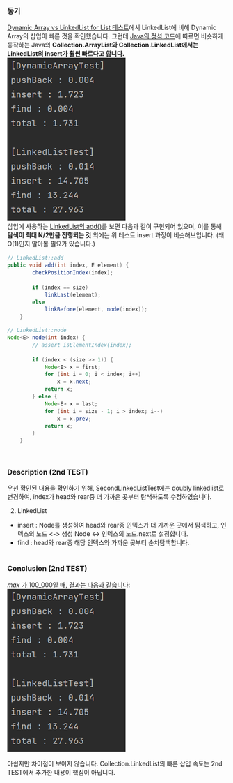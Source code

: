 ### 동기
[Dynamic Array vs LinkedList for List 테스트](https://github.com/pythaac/Performance_Test/tree/main/Dynamic_Array_vs_LinkedList_for_List)에서 LinkedList에 비해 Dynamic Array의 
삽입이 빠른 것을 확인했습니다. 그런데 [Java의 정석 코드](https://github.com/pythaac/Performance_Test/blob/main/Dynamic_Array_vs_LinkedList_for_List_2/src/com/company/IssueTest.java)에 따르면 비슷하게 동작하는 Java의 **Collection.ArrayList와 Collection.LinkedList에서는 LinkedList의 insert가 훨씬 빠르다고 합니다.**  
![second](./image/second.PNG)  
삽입에 사용하는 [LinkedList의 add()](https://docs.oracle.com/javase/7/docs/api/java/util/LinkedList.html#add(int,%20E))를 보면 다음과 같이 구현되어 있으며,
이를 통해 __탐색이 최대 N/2만큼 진행되는 것__ 외에는 위 테스트 insert 과정이 비슷해보입니다. (왜 O(1)인지 알아볼 필요가 있습니다.)  

```java
// LinkedList::add
public void add(int index, E element) {
        checkPositionIndex(index);

        if (index == size)
            linkLast(element);
        else
            linkBefore(element, node(index));
    }
```  
```java
// LinkedList::node
Node<E> node(int index) {
        // assert isElementIndex(index);

        if (index < (size >> 1)) {
            Node<E> x = first;
            for (int i = 0; i < index; i++)
                x = x.next;
            return x;
        } else {
            Node<E> x = last;
            for (int i = size - 1; i > index; i--)
                x = x.prev;
            return x;
        }
    }
```  
&nbsp;  

### Description (2nd TEST)
우선 확인된 내용을 확인하기 위해, SecondLinkedListTest에는 doubly linkedlist로 변경하여, index가 head와 rear중 더 가까운 곳부터 탐색하도록 수정하였습니다.  

2. LinkedList  
- insert : Node를 생성하여 head와 rear중 인덱스가 더 가까운 곳에서 탐색하고, 인덱스의 노드 <-> 생성 Node <-> 인덱스의 노드.next로 설정합니다.
- find : head와 rear중 해당 인덱스와 가까운 곳부터 순차탐색합니다.  
&nbsp;  

### Conclusion (2nd TEST)
_max_ 가 100_000일 때, 결과는 다음과 같습니다:  
![capture](./image/second.PNG)  

아쉽지만 차이점이 보이지 않습니다. Collection.LinkedList의 빠른 삽입 속도는 2nd TEST에서 추가한 내용이 핵심이 아닙니다.
&nbsp;  
